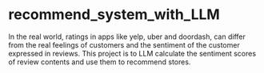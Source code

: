 # recommend_system_with_LLM
In the real world, ratings in apps like yelp, uber and doordash, can differ from the real feelings of customers and the sentiment of the customer expressed in reviews. This project is to LLM calculate the sentiment scores of review contents and use them to recommend stores. 
